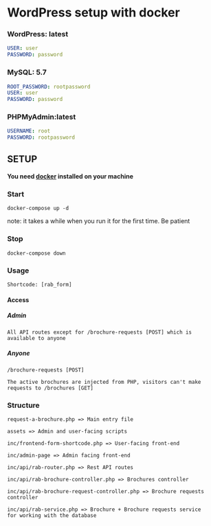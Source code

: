 # WordPress setup with docker

### WordPress: latest

```yml
USER: user
PASSWORD: password
```

### MySQL: 5.7

```yml
ROOT_PASSWORD: rootpassword
USER: user
PASSWORD: password
```

### PHPMyAdmin:latest

```yml
USERNAME: root
PASSWORD: rootpassword 
```

## SETUP

#### You need [docker](https://www.docker.com) installed on your machine

### Start
```shell
docker-compose up -d
```
note: it takes a while when you run it for the first time. Be patient

### Stop
```shell
docker-compose down
```

### Usage
```
Shortcode: [rab_form]
```

#### Access

##### Admin
```
All API routes except for /brochure-requests [POST] which is
available to anyone
```

##### Anyone
```
/brochure-requests [POST]

The active brochures are injected from PHP, visitors can't make
requests to /brochures [GET]
```

### Structure
```
request-a-brochure.php => Main entry file
```
```
assets => Admin and user-facing scripts
```
```
inc/frontend-form-shortcode.php => User-facing front-end
```
```
inc/admin-page => Admin facing front-end
```
```
inc/api/rab-router.php => Rest API routes
```
```
inc/api/rab-brochure-controller.php => Brochures controller
```
```
inc/api/rab-brochure-request-controller.php => Brochure requests controller
```
```
inc/api/rab-service.php => Brochure + Brochure requests service
for working with the database
```
